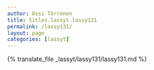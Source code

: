 ```yaml
---
author: Ossi Törrönen
title: titles.lassyt.lassy131
permalink: /lassy131/
layout: page
categories: [lassyt]
---
```

{% translate_file _lassyt/lassy131/lassy131.md %}
